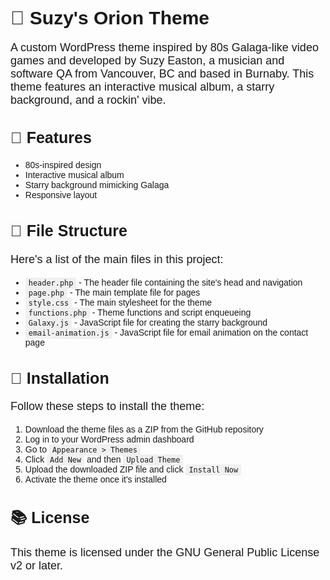 <!DOCTYPE html>
<html>
<head>
  <title>README.md - Suzy's Orion Theme</title>
  <meta charset="UTF-8">
  <style>
    body {
      font-family: Arial, sans-serif;
    }
    h1 {
      font-size: 30px;
    }
    h2 {
      font-size: 25px;
    }
    p {
      font-size: 18px;
    }
    code {
      background-color: #F0F0F0;
      padding: 2px 5px;
      border-radius: 3px;
    }
  </style>
</head>
<body>
  <h1>🚀 Suzy's Orion Theme</h1>
  <p>A custom WordPress theme inspired by 80s Galaga-like video games and developed by Suzy Easton, a musician and software QA from Vancouver, BC and based in Burnaby. This theme features an interactive musical album, a starry background, and a rockin' vibe.</p>

  <h2>🎸 Features</h2>
  <ul>
    <li>80s-inspired design</li>
    <li>Interactive musical album</li>
    <li>Starry background mimicking Galaga</li>
    <li>Responsive layout</li>
  </ul>

  <h2>📂 File Structure</h2>
  <p>Here's a list of the main files in this project:</p>
  <ul>
    <li><code>header.php</code> - The header file containing the site's head and navigation</li>
    <li><code>page.php</code> - The main template file for pages</li>
    <li><code>style.css</code> - The main stylesheet for the theme</li>
    <li><code>functions.php</code> - Theme functions and script enqueueing</li>
    <li><code>Galaxy.js</code> - JavaScript file for creating the starry background</li>
    <li><code>email-animation.js</code> - JavaScript file for email animation on the contact page</li>
  </ul>

  <h2>🔧 Installation</h2>
  <p>Follow these steps to install the theme:</p>
  <ol>
    <li>Download the theme files as a ZIP from the GitHub repository</li>
    <li>Log in to your WordPress admin dashboard</li>
    <li>Go to <code>Appearance > Themes</code></li>
    <li>Click <code>Add New</code> and then <code>Upload Theme</code></li>
    <li>Upload the downloaded ZIP file and click <code>Install Now</code></li>
    <li>Activate the theme once it's installed</li>
  </ol>

  <h2>📚 License</h2>
  <p>This theme is licensed under the GNU General Public License v2 or later.</p>
</body>
</html>
